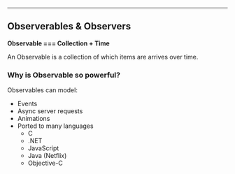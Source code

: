-------------------------------------------------------------------------------
## Observerables & Observers

**Observable === Collection + Time**

An Observable is a collection of which items are arrives over time.

### Why is Observable so powerful?
Observables can model:
* Events
* Async server requests
* Animations
* Ported to many languages
  * C
  * .NET
  * JavaScript
  * Java (Netflix)
  * Objective-C